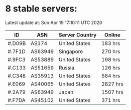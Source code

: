 # 8 stable servers:

Latest update at: Sun Apr 19 17:10:11 UTC 2020

| ID | ASN | Server Country | Online |
| -- | --- | -------------- | ------ |
| #.D09B | AS174 | United States | 183 hrs |
| #.7F1D | AS63949 | Singapore | 270 hrs |
| #.9FC3 | AS53889 | United States | 198 hrs |
| #.C133 | AS51659 | Russia | 126 hrs |
| #.C348 | AS35913 | United States | 564 hrs |
| #.E069 | AS40065 | United States | 2827 hrs |
| #.2A79 | AS63949 | Japan | 1507 hrs |
| #.F7DA | AS45102 | United States | 371 hrs |

